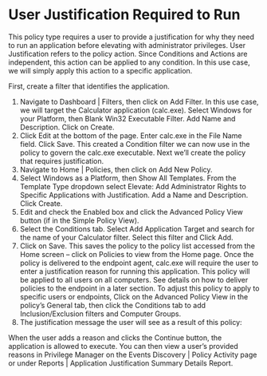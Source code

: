 [title]: # (- User Justification Required to Run)
[tags]: # (elevate)
[priority]: # (4402)
# User Justification Required to Run

This policy type requires a user to provide a justification for why they need to run an application before elevating with administrator privileges.  User Justification refers to the policy action.  Since Conditions and Actions are independent, this action can be applied to any condition.  In this use case, we will simply apply this action to a specific application.

First, create a filter that identifies the application.

1.	Navigate to Dashboard | Filters, then click on Add Filter. In this use case, we will target the Calculator application (calc.exe).  Select Windows for your Platform, then Blank Win32 Executable Filter.  Add Name and Description. Click on Create. 
2.	Click Edit at the bottom of the page. Enter calc.exe in the File Name field. Click Save. 
This created a Condition filter we can now use in the policy to govern the calc.exe executable. Next we’ll create the policy that requires justification. 
3.	Navigate to Home | Policies, then click on Add New Policy. 
4.	Select Windows as a Platform, then Show All Templates. From the Template Type dropdown select Elevate: Add Administrator Rights to Specific Applications with Justification. Add a Name and Description. Click Create.
5.	Edit and check the Enabled box and click the Advanced Policy View button (if in the Simple Policy View).
6.	Select the Conditions tab. Select Add Application Target and search for the name of your Calculator filter. Select this filter and Click Add.  
7.	Click on Save.  This saves the policy to the policy list accessed from the Home screen – click on Policies to view from the Home page.  Once the policy is delivered to the endpoint agent, calc.exe will require the user to enter a justification reason for running this application.  This policy will be applied to all users on all computers.  See details on how to deliver policies to the endpoint in a later section. 
To adjust this policy to apply to specific users or endpoints, Click on the Advanced Policy View in the policy’s General tab, then click the Conditions tab to add Inclusion/Exclusion filters and Computer Groups.
8.	The justification message the user will see as a result of this policy: 
  
When the user adds a reason and clicks the Continue button, the application is allowed to execute. You can then view a user’s provided reasons in Privilege Manager on the Events Discovery | Policy Activity page or under Reports | Application Justification Summary Details Report. 
